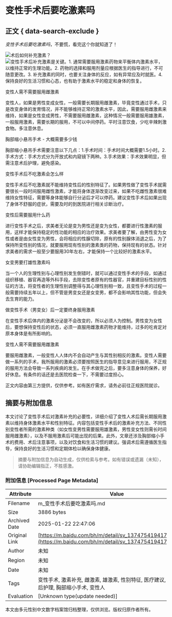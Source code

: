 # 变性手术后要吃激素吗

## 正文 { data-search-exclude }


_变性手术后要吃激素吗_，不要慌，看完这个你就知道了！

![](https://ecom.cdn.bcebos.com/ask-icon.svg)术后如何补充激素？  
![](https://ecom.cdn.bcebos.com/answer-icon.svg)变性手术后补充激素是关键。1. 通常需要服用激素药物来平衡体内激素水平，以维持正常的生理功能。2. 药物的选择和服用剂量应根据医生的指导进行，不可随意更改。3. 补充激素的同时，也要关注身体的反应，如有异常应及时就医。4. 保持良好的生活习惯和心态，也有助于激素水平的稳定和身体的恢复。

变性人需不需要服用雌激素

变性人，如果是男性变成女性，一般需要长期服用雌激素，毕竟变性通过手术，只是改变身体的发育情况，并不能够维持正常的激素水平，因此，需要服用雌激素来维持，如果是女性变成男性，不需要服用雌激素，这种情况一般需要服用雄激素，一般服用激素，需要长期的服用，不可以中间停药。平时注意饮食，少吃辛辣刺激食物。多注意休息。

胸部缩小悬吊手术 - 大概需要多少钱

胸部缩小悬吊手术需要注意以下几点：1.手术时间：手术时间大概需要1.5小时。2.手术方式：手术方式分为开放式和内窥镜下两种。3.手术效果：手术效果明显，但需注意术后护理，避免感染。

变性手术后不吃激素会怎么样

变性手术后不吃激素就不能维持变性后的性别特征了。如果男性做了变性手术就需要很长一段时间服用雌性激素，才能将身体逐渐改变过来，如果不吃雌性激素很难维持女性特征，需要等身体能够自行分泌后才可以停药。建议变性手术后如果出现了身体不舒服的症状，需要及时的到医院进行相关诊断治疗。

变性后需要服用什么药

进行变性手术之后，求美者无论是变为男性还是变为女性，都要进行性激素的服用，这样才能保持稳定的性功能的相应的治疗效果。求美者要了解，由男性变为女性或者是由女性变为男性，会将相应的性腺切除，原有的性别腺体消退之后，为了保持所变性别的情况，就要服用现有性别的激素类的药物，保持现有的状态。针对求美者的需求一般至少要服用30年左右，才能保持一个比较好的激素水平。

女变男要打雄性激素吗

当一个人的生理性别与心理性别发生倒错时，就可以通过变性手术的手段，如通过组织移植、器官再造等外科手段，去除变性者原有的性器官，并重建目标性别的性征的方法，将变性者的生理性别调整得与其心理性别相一致，且变性手术的过程一般需要持续五年以上，但不管是男变女还是女变男，都不会影响其性功能，但会失去生育的能力。

做变性手术（男变女）后一定要终身服用激素

在变性手术后体内的激素分泌是不会改变的，所以必须人为控制。男性变为女性后，要想保持变性后的状态，必须一直服用雌激素药物才能维持，过多的吃肯定对原本身体是有所影响的。

变性人需不需要服用雌激素

要服用雌激素，一般变性人人体内不会自动产生与其性别相反的激素。变性人需要做一系列的手术，我所服用的激素必须要按照医生的指导意见来进行服用，不正规的服用方法会导致一系列疾病的发生。在手术做完之后，要多注意身体的保养，好好休息。有条件的话还是去医院检查一下，不需要过度担心。

正文内容由第三方提供，仅供参考。如有医疗需求，请务必前往正规医院就诊。
<!-- tcd_original_link https://m.baidu.com/bh/m/detail/sv_13747541941762927257 -->


## 摘要与附加信息

<!-- tcd_abstract -->
本文讨论了变性手术后对激素补充的必要性，详细介绍了变性人术后需长期服用激素以维持身体激素水平和性别特征。内容包括变性手术后的激素补充方法、不同性别变性者所需的激素种类（如女性变男性需要服用雄激素，男性变女性则需长时间服用雌激素），以及不服用激素后可能出现的后果。此外，文章还涉及胸部缩小手术的费用、术后注意事项，以及对饮食和生活习惯的建议。强调术后需遵循医生指导，保持良好的生活习惯和定期体检以确保身体健康。
<!-- tcd_abstract_end -->

> 摘要与附加信息为自动生成，仅供检索与参考。如有错误或遗漏（未知），请协助编辑指正，不胜感激。

### 附加信息 [Processed Page Metadata]

| Attribute       | Value                                  |
|-----------------|----------------------------------------|
| Filename        | m_变性手术后要吃激素吗.md                             |
| Size            | 3886 bytes                           |
| Archived Date   | 2025-01-22 22:47:06                             |
| Original Link   | [https://m.baidu.com/bh/m/detail/sv_13747541941762927257](https://m.baidu.com/bh/m/detail/sv_13747541941762927257)                       |
| Author          | 未知                               |
| Region          | 未知                               |
| Date            | 未知                                 |
| Tags            | 变性手术, 激素补充, 雌激素, 雄激素, 性别特征, 医疗建议, 生活习惯, 术后护理, 胸部缩小手术, 变性人                                 |
| Evaluation            | [Unknown type(update needed)]                                 |
<!-- tcd_table_end -->

本文由多元性别中文数字档案馆归档整理，仅供浏览。版权归原作者所有。
